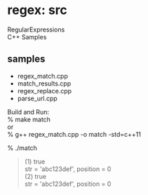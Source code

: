 regex: src
===============

RegularExpressions  
C++ Samples  

## samples  
- regex_match.cpp  
- match_results.cpp  
- regex_replace.cpp  
- parse_url.cpp  

Build and Run:  
% make match  
or  
% g++ regex_match.cpp -o match -std=c++11  

% ./match  
> (1) true  
> str = 'abc123def', position = 0  
> (2) true  
> str = 'abc123def', position = 0  


